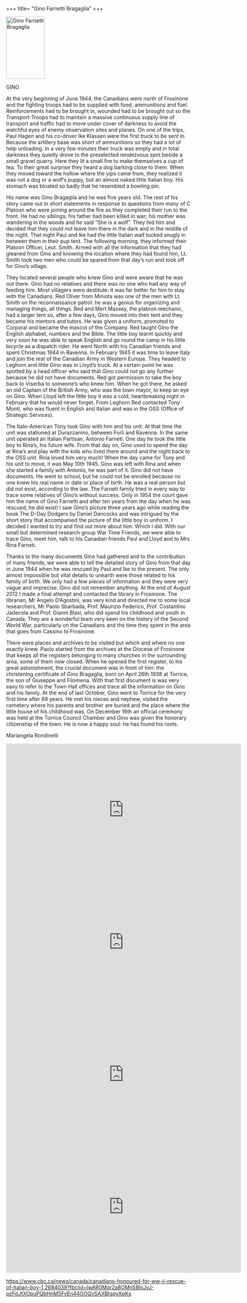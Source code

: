 +++
title= "Gino Farnetti Bragaglia"
+++

<img src="/images/files/Gino_bambino.jpg" width="105" height="169" title="Gino Farnetti Bragaglia">



GINO 

 At the very beginning of June 1944, the Canadians were north of Frosinone and the fighting troops had to be supplied with food, ammunitions and fuel. Reinforcements had to be brought in, wounded had to be brought out so the Transport Troops had to maintain a massive continuous supply line of transport and traffic had to move under cover of darkness to avoid the watchful eyes of enemy observation sites and planes. On one of the trips, Paul Hagen and his co-driver Ike Klassen were the first truck to be sent in. Because the artillery base was short of ammunitions so they had a lot of help unloading. In a very few minutes their truck was empty and in total darkness they quietly drove to the preselected rendezvous spot beside a small gravel quarry. Here they lit a small fire to make themselves a cup of tea. To their great surprise they heard a dog barking close to them. When they moved toward the hollow where the yips came from, they realized it was not a dog or a wolf’s puppy, but an almost naked little Italian boy. His stomach was bloated so badly that he resembled a bowling pin. 
 
 His name was Gino Bragaglia and he was five years old. The rest of his story came out in short statements in response to questions from many of C Platoon who were joining around the fire as they completed their run to the front. He had no siblings; his father had been killed in war; his mother was wandering in the woods and he said “She is a wolf”. They fed him and decided that they could not leave him there in the dark and in the middle of the night. That night Paul and Ike had the little Italian waif tucked snugly in between them in their pup tent. The following morning, they informed their Platoon Officer, Leut. Smith. Armed with all the information that they had gleaned from Gino and knowing the location where they had found him, Lt. Smith took two men who could be spared from that day’s run and took off for Gino’s village. 
 
 They located several people who knew Gino and were aware that he was out there. Gino had no relatives and there was no one who had any way of feeding him. Most villagers were destitute: it was far better for him to stay with the Canadians. Red Oliver from Miniota was one of the men with Lt. Smith on the reconnaissance patrol: he was a genius for organizing and managing things, all things. Red and Mert Massey, the platoon mechanic, had a larger tent so, after a few days, Gino moved into their tent and they became his mentors and tutors. He was given a uniform, promoted to Corporal and became the mascot of the Company. Red taught Gino the English alphabet, numbers and the Bible. The little boy learnt quickly and very soon he was able to speak English and go round the camp in his little bicycle as a dispatch rider. He went North with his Canadian friends and spent Christmas 1944 in Ravenna. In February 1945 it was time to leave Italy and join the rest of the Canadian Army in Western Europe. They headed to Leghorn and little Gino was in Lloyd’s truck. At a certain point he was spotted by a head officer who said that Gino could not go any further because he did not have documents. Red got permission to take the boy back to Viserba to someone’s who knew him. When he got there, he asked an old Captain of the British Army, who was the town mayor, to keep an eye on Gino. When Lloyd left the little boy it was a cold, heartbreaking night in February that he would never forget. From Leghorn Red contacted Tony Monti, who was fluent in English and Italian and was in the OSS (Office of Strategic Services). 
 
 The Italo-American Tony took Gino with him and his unit. At that time the unit was stationed at Durazzanino, between Forlì and Ravenna. In the same unit operated an Italian Partisan, Antonio Farneti. One day he took the little boy to Rina’s, his future wife. From that day on, Gino used to spend the day at Rina’s and play with the kids who lived there around and the night back to the OSS unit. Rina loved him very much! When the day came for Tony and his unit to move, it was May 10th 1945. Gino was left with Rina and when she started a family with Antonio, he was part of it. Gino did not have documents. He went to school, but he could not be enrolled because no one knew his real name or date or place of birth. He was a real person but did not exist, according to the law. The Farneti family tried in every way to trace some relatives of Gino’s without success. Only in 1954 the court gave him the name of Gino Farnetti and after ten years from the day when he was rescued, he did exist! I saw Gino’s picture three years ago while reading the book The D-Day Dodgers by Daniel Dancocks and was intrigued by the short story that accompanied the picture of the little boy in uniform. I decided I wanted to try and find out more about him. Which I did. With our small but determined research group War Time Friends, we were able to trace Gino, meet him, talk to his Canadian friends Paul and Lloyd and to Mrs Rina Farneti. 
 
 Thanks to the many documents Gino had gathered and to the contribution of many friends, we were able to tell the detailed story of Gino from that day in June 1944 when he was rescued by Paul and Ike to the present. The only almost impossible but vital details to unearth were those related to his family of birth. We only had a few pieces of information and they were very vague and imprecise. Gino did not remember anything. At the end of August 2012 I made a final attempt and contacted the library in Frosinone. The librarian, Mr Angelo D’Agostini, was very kind and directed me to some local researchers, Mr Paolo Sbarbada, Prof. Maurizio Federico, Prof. Costantino Jadecola and Prof. Gianni Blasi, who did spend his childhood and youth in Canada. They are a wonderful team very keen on the history of the Second World War, particularly on the Canadians and the time they spent in the area that goes from Cassino to Frosinone. 
 
 There were places and archives to be visited but which and where no one exactly knew. Paolo started from the archives at the Diocese of Frosinone that keeps all the registers belonging to many churches in the surrounding area, some of them now closed. When he opened the first register, to his great astonishment, the crucial document was in front of him: the christening certificate of Gino Bragaglia, born on April 26th 1938 at Torrice, the son of Giuseppe and Filomena. With that first document is was very easy to refer to the Town Hall offices and trace all the information on Gino and his family. At the end of last October, Gino went to Torrice for the very first time after 68 years. He met his nieces and nephew, visited the cemetery where his parents and brother are buried and the place where the little house of his childhood was. On December 16th an official ceremony was held at the Torrice Council Chamber and Gino was given the honorary citizenship of the town. He is now a happy soul: he has found his roots.

Mariangela Rondinelli 


<iframe width="640" height="360" src="https://www.youtube.com/embed/xHjPkdMRQpk?feature=player_detailpage" frameborder="0" allowfullscreen></iframe>

<iframe width="640" height="360" src="https://www.youtube.com/embed/bau0fG904Eg?feature=player_detailpage" frameborder="0" allowfullscreen></iframe>

<iframe width="640" height="360" src="https://www.youtube.com/embed/wZ4aKkMFfU8" frameborder="0" allowfullscreen></iframe>

<iframe width="640" height="360" src="https://www.youtube.com/embed/6QQROJ1f5T4" frameborder="0" allow="accelerometer; autoplay; encrypted-media; gyroscope; picture-in-picture" allowfullscreen></iframe>


https://www.cbc.ca/news/canada/canadians-honoured-for-ww-ii-rescue-of-italian-boy-1.2684039?fbclid=IwAR0Mqr2a8OMn5BhiJvJ-pzFdJfXOpuPQbHnM5FvEn44GOQvSAXBIgpyXpKs